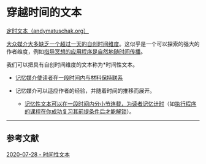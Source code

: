 # 穿越时间的文本

[定时文本（andymatuschak.org）](https://notes.andymatuschak.org/z73hGbYFm7bjV3yYwK29MvbBZEcwK6kWyduqV)

[大众媒介大多缺乏一个超过一天的自创时间维度](https://notes.andymatuschak.org/z7JZswHPm99BbpTnb7NcP9Rnp8Bs6jsM3zjdv)。这似乎是一个可以探索的强大的作者维度，例如[指导冥想的应用程序是自然地随时间传播](https://notes.andymatuschak.org/zNmmWtrg5j47Z1CCCSVn7GQhbMf4d3oYj6G)。

我们可以把具有自创时间维度的文本称为*时间性文本。

- [记忆媒介使读者在一段时间内与材料保持联系](https://notes.andymatuschak.org/z7tjqSxGsJ53tXsGkRpchsECWcMsW3sFUw86U)

- 记忆媒介可以适应作者的经验，并随着时间的推移而展开。

  - [记忆性文本可以在一段时间内分小节连载，为读者记忆计时](https://notes.andymatuschak.org/zDuEHAJkdvoRuBDxZ6rxcSw9oHTxexywRVt3)（如[执行程序的课程在你成功复习其前提条件后才能解锁](https://notes.andymatuschak.org/z43GdwxNzaXGvNs7Hdd57UD9KauMxRGbH45r8)）。

------

## 参考文献

[2020-07-28 - 时间性文本](https://notes.andymatuschak.org/z7sgmonRR3uibGYusWYnVpGFRdQYrk65Wsuzn)